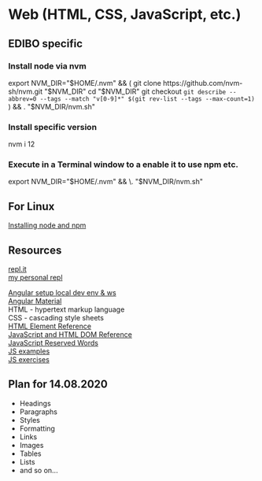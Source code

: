 # Web (HTML, CSS, JavaScript, etc.)
## EDIBO specific
### Install node via nvm
export NVM_DIR="$HOME/.nvm" && (
git clone https://github.com/nvm-sh/nvm.git "$NVM_DIR"
cd "$NVM_DIR"
git checkout `git describe --abbrev=0 --tags --match "v[0-9]*" $(git rev-list --tags --max-count=1)`
) && \. "$NVM_DIR/nvm.sh"

### Install specific version
nvm i 12

### Execute in a Terminal window to a enable it to use npm etc.
export NVM_DIR="$HOME/.nvm" && \. "$NVM_DIR/nvm.sh"

## For Linux
[Installing node and npm](https://github.com/nodesource/distributions/blob/master/README.md)  

## Resources

[repl.it](https://repl.it/)  
[my personal repl](https://repl.it/@makgar/)  

[Angular setup local dev env & ws](https://angular.io/guide/setup-local)  
[Angular Material](https://material.angular.io/)  
HTML - hypertext markup language  
CSS - cascading style sheets  
[HTML Element Reference](https://www.w3schools.com/tags/default.asp)  
[JavaScript and HTML DOM Reference](https://www.w3schools.com/jsref/default.asp)  
[JavaScript Reserved Words](https://www.w3schools.com/js/js_reserved.asp)  
[JS examples](https://www.w3schools.com/js/js_examples.asp)  
[JS exercises](https://www.w3schools.com/js/exercise_js.asp?filename=exercise_js_variables1)  

## Plan for 14.08.2020
- Headings
- Paragraphs
- Styles
- Formatting
- Links
- Images
- Tables
- Lists
- and so on...
